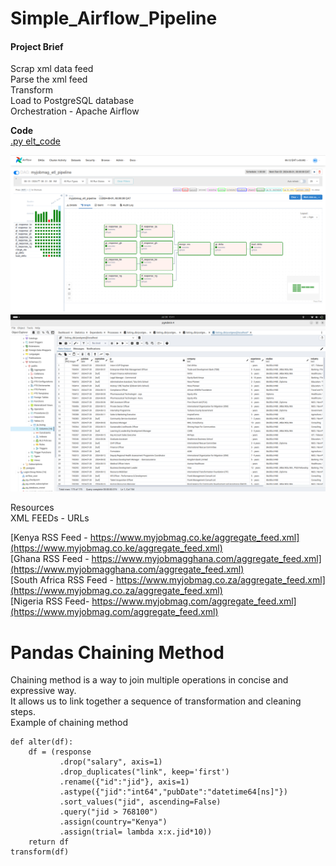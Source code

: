# Simple_Airflow_Pipeline
#### Project Brief 

Scrap xml data feed   
Parse the xml feed   
Transform   
Load to PostgreSQL database    
Orchestration - Apache Airflow

**Code**   
[.py elt_code](elt_pipeline.py)     

![End_Goal](assets/imgs/ui_webserver.png)   
![End_Goal](assets/imgs/end_goal.png)  

Resources   
XML FEEDs - URLs   

[Kenya RSS Feed - https://www.myjobmag.co.ke/aggregate_feed.xml](https://www.myjobmag.co.ke/aggregate_feed.xml)        
[Ghana RSS Feed - https://www.myjobmagghana.com/aggregate_feed.xml](https://www.myjobmagghana.com/aggregate_feed.xml)   
[South Africa RSS Feed - https://www.myjobmag.co.za/aggregate_feed.xml](https://www.myjobmag.co.za/aggregate_feed.xml)    
[Nigeria RSS Feed- https://www.myjobmag.com/aggregate_feed.xml](https://www.myjobmag.com/aggregate_feed.xml)   

# Pandas Chaining Method
Chaining method is a way to join multiple operations in concise and expressive way.   
It allows us to link together a sequence of transformation and cleaning steps.   
Example of chaining method  
```
def alter(df):
    df = (response
           .drop("salary", axis=1)
           .drop_duplicates("link", keep='first')
           .rename({"id":"jid"}, axis=1)
           .astype({"jid":"int64","pubDate":"datetime64[ns]"})
           .sort_values("jid", ascending=False)
           .query("jid > 768100")
           .assign(country="Kenya")
           .assign(trial= lambda x:x.jid*10))
    return df
transform(df)
```

